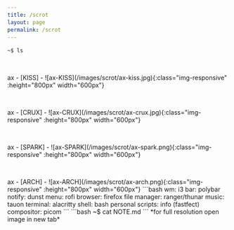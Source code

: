 ```yaml
---
title: /scrot
layout: page
permalink: /scrot
---
```

```bash
~$ ls
```
<p>&nbsp;</p>
ax - [KISS]
- ![ax-KISS](/images/scrot/ax-kiss.jpg){:class="img-responsive" :height="800px" width="600px"}
<p>&nbsp;</p>
ax - [CRUX]
- ![ax-CRUX](/images/scrot/ax-crux.jpg){:class="img-responsive" :height="800px" width="600px"}
<p>&nbsp;</p>
ax - [SPARK]
- ![ax-SPARK](/images/scrot/ax-spark.png){:class="img-responsive" :height="800px" width="600px"}
<p>&nbsp;</p>
ax - [ARCH]
- ![ax-ARCH](/images/scrot/ax-arch.png){:class="img-responsive" :height="800px" width="600px"}
```bash
wm: i3
bar: polybar
notify: dunst
menu: rofi
browser: firefox
file manager: ranger/thunar
music: tauon
terminal: alacritty
shell: bash
personal scripts: info (fastfect)
compositor: picom
```
```bash
~$ cat NOTE.md
```
*for full resolution open image in new tab*

[KISS]: https://kisslinux.org/
[CRUX]: https://crux.nu/
[ALPINE]: https://www.alpinelinux.org/
[SPARK]: https://fleshless.org/pages/spark.html
[ARCH]: https://archlinux.org/
